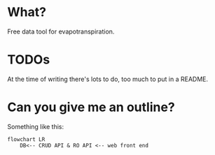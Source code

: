 
# What?

Free data tool for evapotranspiration.

# TODOs

At the time of writing there's lots to do, too much to put in a README.

# Can you give me an outline?

Something like this:

```mermaid
flowchart LR
    DB<-- CRUD API & RO API <-- web front end
```
